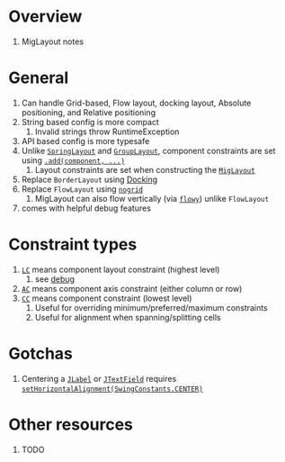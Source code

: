 # Overview
1. MigLayout notes


# General
1. Can handle Grid-based, Flow layout, docking layout, Absolute positioning, and Relative positioning
1. String based config is more compact
    1. Invalid strings throw RuntimeException
1. API based config is more typesafe
1. Unlike [`SpringLayout`](https://docs.oracle.com/en/java/javase/20/docs/api/java.desktop/javax/swing/SpringLayout.html) and [`GroupLayout`](https://docs.oracle.com/en/java/javase/20/docs/api/java.desktop/javax/swing/GroupLayout.html), component constraints are set using [`.add(component, ...)`](https://docs.oracle.com/en/java/javase/20/docs/api/java.desktop/java/awt/Container.html#add(java.awt.Component,java.lang.Object))
    1. Layout constraints are set when constructing the [`MigLayout`](http://www.migcalendar.com/miglayout/mavensite/apidocs/net/miginfocom/swing/MigLayout.html)
1. Replace `BorderLayout` using [Docking](http://www.migcalendar.com/miglayout/mavensite/apidocs/net/miginfocom/layout/CC.html#dockEast())
1. Replace `FlowLayout` using [`nogrid`](http://www.migcalendar.com/miglayout/mavensite/apidocs/net/miginfocom/layout/AC.html#noGrid())
    1. MigLayout can also flow vertically (via [`flowy`](https://www.formdev.com/jformdesigner/doc/layouts/miglayout-whitepaper/#layout_cons_flowy)) unlike `FlowLayout`
1. comes with helpful debug features


# Constraint types
1. [`LC`](http://www.migcalendar.com/miglayout/mavensite/apidocs/net/miginfocom/layout/LC.html) means component layout constraint (highest level)
    1. see [debug](TODO)
1. [`AC`](http://www.migcalendar.com/miglayout/mavensite/apidocs/net/miginfocom/layout/AC.html) means component axis constraint (either column or row)
1. [`CC`](http://www.migcalendar.com/miglayout/mavensite/apidocs/net/miginfocom/layout/CC.html) means component constraint (lowest level)
    1. Useful for overriding minimum/preferred/maximum constraints
    1. Useful for alignment when spanning/splitting cells


# Gotchas
1. Centering a [`JLabel`](https://docs.oracle.com/en/java/javase/20/docs/api/java.desktop/javax/swing/JLabel.html) or [`JTextField`](https://docs.oracle.com/en/java/javase/20/docs/api/java.desktop/javax/swing/JTextField.html) requires [`setHorizontalAlignment(SwingConstants.CENTER)`](https://docs.oracle.com/en/java/javase/20/docs/api/java.desktop/javax/swing/JTextField.html#setHorizontalAlignment(int))


# Other resources
1. TODO
